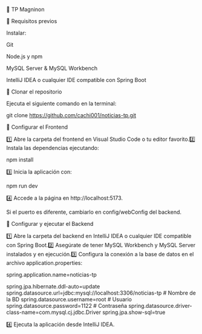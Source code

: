 🌟 TP Magninon

📌 Requisitos previos

Instalar:

Git

Node.js y npm

MySQL Server & MySQL Workbench

IntelliJ IDEA o cualquier IDE compatible con Spring Boot

🔹 Clonar el repositorio

Ejecuta el siguiente comando en la terminal:

git clone https://github.com/cachi001/noticias-tp.git

🔹 Configurar el Frontend

1️⃣ Abre la carpeta del frontend en Visual Studio Code o tu editor favorito.2️⃣ Instala las dependencias ejecutando:

npm install

3️⃣ Inicia la aplicación con:

npm run dev

4️⃣ Accede a la página en http://localhost:5173.

Si el puerto es diferente, cambiarlo en config/webConfig del backend.

🔹 Configurar y ejecutar el Backend

1️⃣ Abre la carpeta del backend en IntelliJ IDEA o cualquier IDE compatible con Spring Boot.2️⃣ Asegúrate de tener MySQL Workbench y MySQL Server instalados y en ejecución.3️⃣ Configura la conexión a la base de datos en el archivo application.properties:

spring.application.name=noticias-tp

spring.jpa.hibernate.ddl-auto=update
spring.datasource.url=jdbc:mysql://localhost:3306/noticias-tp  # Nombre de la BD
spring.datasource.username=root  # Usuario
spring.datasource.password=1122  # Contraseña
spring.datasource.driver-class-name=com.mysql.cj.jdbc.Driver
spring.jpa.show-sql=true

4️⃣ Ejecuta la aplicación desde IntelliJ IDEA.
